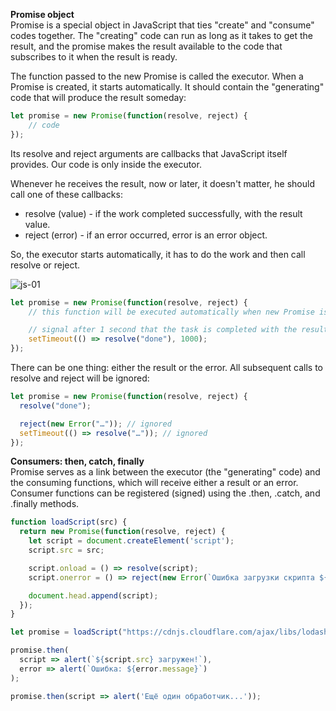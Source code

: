 **Promise object**  
Promise is a special object in JavaScript that ties "create" and "consume" codes together. The "creating" code can run as long as it takes to get the result, and the promise makes the result available to the code that subscribes to it when the result is ready.  

The function passed to the new Promise is called the executor. When a Promise is created, it starts automatically. It should contain the "generating" code that will produce the result someday:
```js
let promise = new Promise(function(resolve, reject) {
    // code
});
```
Its resolve and reject arguments are callbacks that JavaScript itself provides. Our code is only inside the executor.  

Whenever he receives the result, now or later, it doesn't matter, he should call one of these callbacks:
* resolve (value) - if the work completed successfully, with the result value.
* reject (error) - if an error occurred, error is an error object.

So, the executor starts automatically, it has to do the work and then call resolve or reject.  

![js-01](https://raw.githubusercontent.com/AdilhanKaikenov/javaScript_Basics/master/js_step_20%20(object,%20array)/etc/promise.jpg)

```js
let promise = new Promise(function(resolve, reject) {
    // this function will be executed automatically when new Promise is called

    // signal after 1 second that the task is completed with the result "done"
    setTimeout(() => resolve("done"), 1000);
});
```

There can be one thing: either the result or the error. All subsequent calls to resolve and reject will be ignored:
```js
let promise = new Promise(function(resolve, reject) {
  resolve("done");

  reject(new Error("…")); // ignored
  setTimeout(() => resolve("…")); // ignored
});
```

**Consumers: then, catch, finally**  
Promise serves as a link between the executor (the "generating" code) and the consuming functions, which will receive either a result or an error. Consumer functions can be registered (signed) using the .then, .catch, and .finally methods.  

```js
function loadScript(src) {
  return new Promise(function(resolve, reject) {
    let script = document.createElement('script');
    script.src = src;

    script.onload = () => resolve(script);
    script.onerror = () => reject(new Error(`Ошибка загрузки скрипта ${src}`));

    document.head.append(script);
  });
}

let promise = loadScript("https://cdnjs.cloudflare.com/ajax/libs/lodash.js");

promise.then(
  script => alert(`${script.src} загружен!`),
  error => alert(`Ошибка: ${error.message}`)
);

promise.then(script => alert('Ещё один обработчик...'));
```